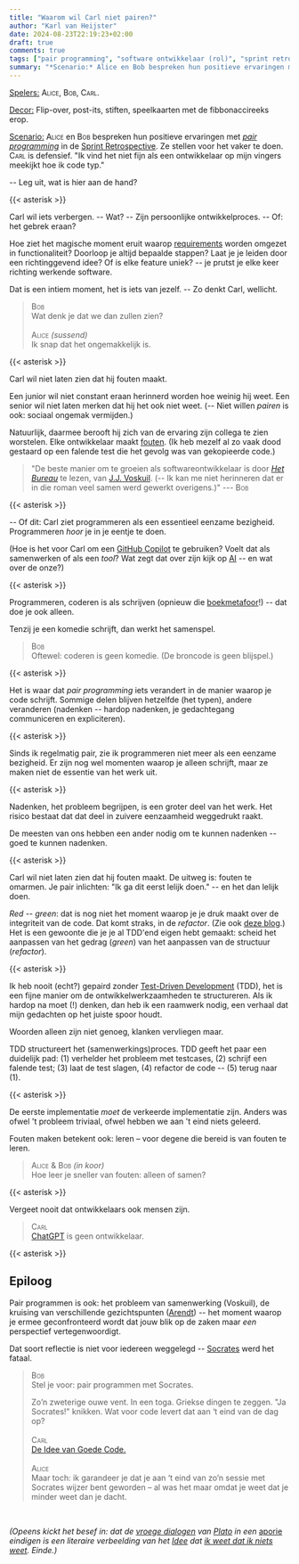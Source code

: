```yaml
---
title: "Waarom wil Carl niet pairen?"
author: "Karl van Heijster"
date: 2024-08-23T22:19:23+02:00
draft: true
comments: true
tags: ["pair programming", "software ontwikkelaar (rol)", "sprint retrospective", "test-driven development"]
summary: "*Scenario:* Alice en Bob bespreken hun positieve ervaringen met *pair programming* in de Sprint Retrospective. Ze stellen voor het vaker te doen. Carl is defensief. \"Ik vind het niet fijn als een ontwikkelaar op mijn vingers meekijkt hoe ik code typ.\" -- Wat is hier aan de hand?"
---
```



<span style="text-decoration:underline">Spelers:</span> <span style="font-variant:small-caps;">Alice</span>, <span style="font-variant:small-caps;">Bob</span>, <span style="font-variant:small-caps;">Carl</span>.


<span style="text-decoration:underline">Decor:</span> Flip-over, post-its, stiften, speelkaarten met de fibbonaccireeks erop.


<span style="text-decoration:underline">Scenario:</span> <span style="font-variant:small-caps;">Alice</span> en <span style="font-variant:small-caps;">Bob</span>  bespreken hun positieve ervaringen met [*pair programming*](/tags/pair-programming/ "Blogs met de tag 'pair programming'") in de [Sprint Retrospective](/tags/sprint-retrospective/ "Blogs met de tag 'sprint retrospective'"). Ze stellen voor het vaker te doen. <span style="font-variant:small-caps;">Carl</span> is defensief. "Ik vind het niet fijn als een ontwikkelaar op mijn vingers meekijkt hoe ik code typ." 


-- Leg uit, wat is hier aan de hand?


{{< asterisk >}}


Carl wil iets verbergen. -- Wat? -- Zijn persoonlijke ontwikkelproces. -- Of: het gebrek eraan? 


Hoe ziet het magische moment eruit waarop [requirements](/tags/requirements/ "Blogs met de tag 'requirements'") worden omgezet in functionaliteit? Doorloop je altijd bepaalde stappen? Laat je je leiden door een richtinggevend idee? Of is elke feature uniek? -- je prutst je elke keer richting werkende software.


Dat is een intiem moment, het is iets van jezelf. -- Zo denkt Carl, wellicht.


> <span style="font-variant:small-caps;">Bob</span> 
> <br>
> Wat denk je dat we dan zullen zien?
> <br>
> <br>
> <span style="font-variant:small-caps;">Alice</span> *(sussend)* 
> <br>
> Ik snap dat het ongemakkelijk is.


{{< asterisk >}}


Carl wil niet laten zien dat hij fouten maakt.


Een junior wil niet constant eraan herinnerd worden hoe weinig hij weet. Een senior wil niet laten merken dat hij het ook niet weet. (-- Niet willen *pairen* is ook: sociaal ongemak vermijden.)


Natuurlijk, daarmee berooft hij zich van de ervaring zijn collega te zien worstelen. Elke ontwikkelaar maakt [fouten](/tags/falen/ "Blogs met de tag 'falen'"). (Ik heb mezelf al zo vaak dood gestaard op een falende test die het gevolg was van gekopieerde code.)


> "De beste manier om te groeien als softwareontwikkelaar is door [*Het Bureau*](https://nl.wikipedia.org/wiki/Het_Bureau "'Het Bureau', Wikipedia") te lezen, van [J.J. Voskuil](https://nl.wikipedia.org/wiki/J.J._Voskuil_(schrijver) "'J.J. Voskuil (schrijver)', Wikipedia"). (-- Ik kan me niet herinneren dat er in die roman veel samen werd gewerkt overigens.)" --- <span style="font-variant:small-caps;">Bob</span>


{{< asterisk >}}


-- Of dit: Carl ziet programmeren als een essentieel eenzame bezigheid. Programmeren *hoor* je in je eentje te doen.


(Hoe is het voor Carl om een [GitHub Copilot](https://github.com/features/copilot) te gebruiken? Voelt dat als samenwerken of als een *tool*? Wat zegt dat over zijn kijk op [AI](https://en.wikipedia.org/wiki/Artificial_intelligence "'Artificial intelligence', Wikipedia") -- en wat over de onze?)


{{< asterisk >}}


Programmeren, coderen is als schrijven (opnieuw die [boekmetafoor](KARL_OVERDENKT_EEN_METAFOOR)!) -- dat doe je ook alleen. 


Tenzij je een komedie schrijft, dan werkt het samenspel.


> <span style="font-variant:small-caps;">Bob</span> 
> <br>
> Oftewel: coderen is geen komedie. (De broncode is geen blijspel.)


{{< asterisk >}}


Het is waar dat *pair programming* iets verandert in de manier waarop je code schrijft. Sommige delen blijven hetzelfde (het typen), andere veranderen (nadenken -- hardop nadenken, je gedachtegang communiceren en expliciteren).


{{< asterisk >}}


Sinds ik regelmatig pair, zie ik programmeren niet meer als een eenzame bezigheid. Er zijn nog wel momenten waarop je alleen schrijft, maar ze maken niet de essentie van het werk uit.


{{< asterisk >}}


Nadenken, het probleem begrijpen, is een groter deel van het werk. Het risico bestaat dat dat deel in zuivere eenzaamheid weggedrukt raakt.


De meesten van ons hebben een ander nodig om te kunnen nadenken -- goed te kunnen nadenken. 



{{< asterisk >}}


Carl wil niet laten zien dat hij fouten maakt. De uitweg is: fouten te omarmen. Je pair inlichten: "Ik ga dit eerst lelijk doen." -- en het dan lelijk doen.


*Red* -- *green*: dat is nog niet het moment waarop je je druk maakt over de integriteit van de code. Dat komt straks, in de *refactor*. (Zie ook [deze blog](/blog/22/03/agile-en-test-driven-development/ "'Agile en Test-Driven Development'").) Het is een gewoonte die je je al TDD'end eigen hebt gemaakt: scheid het aanpassen van het gedrag (*green*) van het aanpassen van de structuur (*refactor*).


{{< asterisk >}}


Ik heb nooit (echt?) gepaird zonder [Test-Driven Development](/tags/test-driven-development/ "Blogs met de tag 'test-driven development'") (TDD), het is een fijne manier om de ontwikkelwerkzaamheden te structureren. Als ik hardop na moet (!) denken, dan heb ik een raamwerk nodig, een verhaal dat mijn gedachten op het juiste spoor houdt.


Woorden alleen zijn niet genoeg, klanken vervliegen maar.


TDD structureert het (samenwerkings)proces. TDD geeft het paar een duidelijk pad: (1) verhelder het probleem met testcases, (2) schrijf een falende test; (3) laat de test slagen, (4) refactor de code -- (5) terug naar (1).


{{< asterisk >}}


De eerste implementatie *moet* de verkeerde implementatie zijn. Anders was ofwel 't probleem triviaal, ofwel hebben we aan 't eind niets geleerd.


Fouten maken betekent ook: leren – voor degene die bereid is van fouten te leren.


> <span style="font-variant:small-caps;">Alice</span> & <span style="font-variant:small-caps;">Bob</span> *(in koor)* 
> <br>
> Hoe leer je sneller van fouten: alleen of samen?


{{< asterisk >}}


Vergeet nooit dat ontwikkelaars ook mensen zijn. 

> <span style="font-variant:small-caps;">Carl</span> 
> <br>
> [ChatGPT](https://openai.com/chatgpt/) is geen ontwikkelaar.


{{< asterisk >}}


## Epiloog


Pair programmen is ook: het probleem van samenwerking (Voskuil), de kruising van verschillende gezichtspunten ([Arendt](https://plato.stanford.edu/entries/arendt/ "'Hannah Arendt', Stanford Encyclopedia of Philosophy")) -- het moment waarop je ermee geconfronteerd wordt dat jouw blik op de zaken maar *een* perspectief vertegenwoordigt. 


Dat soort reflectie is niet voor iedereen weggelegd -- [Socrates](https://plato.stanford.edu/entries/socrates/ "'Socrates', Stanford Encyclopedia of Philosophy") werd het fataal.


> <span style="font-variant:small-caps;">Bob</span> 
> <br>
> Stel je voor: pair programmen met Socrates.
>
>
> Zo’n zweterige ouwe vent. In een toga. Griekse dingen te zeggen. "Ja Socrates!" knikken. Wat voor code levert dat aan ‘t eind van de dag op?
> <br>
> <br>
> <span style="font-variant:small-caps;">Carl</span>
> <br>
> [De Idee van Goede Code.](DE_ALLEGORIE_VAN_DE_GROT)
> <br>
> <br>
> <span style="font-variant:small-caps;">Alice</span>
> <br>
Maar toch: ik garandeer je dat je aan ‘t eind van zo’n sessie met Socrates wijzer bent geworden – al was het maar omdat je weet dat je minder weet dan je dacht. 


<br>


<span class="center">*(Opeens kickt het besef in: dat de [vroege dialogen](https://plato.stanford.edu/entries/plato-ethics-shorter/ "'Plato’s Shorter Ethical Works', Stanford Encyclopedia of Philosophy") van [Plato](https://plato.stanford.edu/entries/plato/ "'Plato', Stanford Encyclopedia of Philosophy") in een* [aporie](https://en.wikipedia.org/wiki/Aporia "'Aporia', Wikipedia") *eindigen is een literaire verbeelding van het [Idee](https://en.wikipedia.org/wiki/Theory_of_forms "'Theory of Forms', Wikipedia") dat [ik weet dat ik niets weet](https://en.wikipedia.org/wiki/I_know_that_I_know_nothing "'I know that I know nothing', Wikipedia"). Einde.)*</span>
